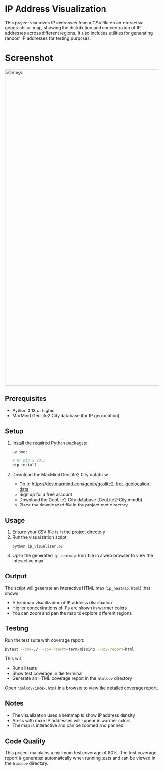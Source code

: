 # IP Address Visualization

This project visualizes IP addresses from a CSV file on an interactive geographical map, showing the distribution and concentration of IP addresses across different regions. It also includes utilities for generating random IP addresses for testing purposes.

# Screenshot
<img width="1035" alt="image" src="https://github.com/user-attachments/assets/18537ecf-6acd-4995-9935-398b76cd1676" />

## Prerequisites

- Python 3.12 or higher
- MaxMind GeoLite2 City database (for IP geolocation)

## Setup

1. Install the required Python packages:
   ```bash
   uv sync

   # Or pip ≥ 23.1
   pip install .
   ```

2. Download the MaxMind GeoLite2 City database:
   - Go to https://dev.maxmind.com/geoip/geolite2-free-geolocation-data
   - Sign up for a free account
   - Download the GeoLite2 City database (GeoLite2-City.mmdb)
   - Place the downloaded file in the project root directory

## Usage

1. Ensure your CSV file is in the project directory
2. Run the visualization script:
   ```bash
   python ip_visualizer.py
   ```
3. Open the generated `ip_heatmap.html` file in a web browser to view the interactive map

## Output

The script will generate an interactive HTML map (`ip_heatmap.html`) that shows:

- A heatmap visualization of IP address distribution
- Higher concentrations of IPs are shown in warmer colors
- You can zoom and pan the map to explore different regions

## Testing

Run the test suite with coverage report:

```bash
pytest --cov=./ --cov-report=term-missing --cov-report=html
```

This will:
- Run all tests
- Show test coverage in the terminal
- Generate an HTML coverage report in the `htmlcov` directory

Open `htmlcov/index.html` in a browser to view the detailed coverage report.

## Notes

- The visualization uses a heatmap to show IP address density
- Areas with more IP addresses will appear in warmer colors
- The map is interactive and can be zoomed and panned

## Code Quality

This project maintains a minimum test coverage of 80%. The test coverage report is generated automatically when running tests and can be viewed in the `htmlcov` directory.
